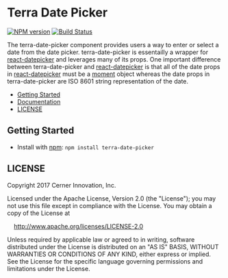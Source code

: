 # Terra Date Picker

[![NPM version](http://img.shields.io/npm/v/terra-date-picker.svg)](https://www.npmjs.org/package/terra-date-picker)
[![Build Status](https://travis-ci.org/cerner/terra-core.svg?branch=master)](https://travis-ci.org/cerner/terra-core)

The terra-date-picker component provides users a way to enter or select a date from the date picker. terra-date-picker is essentailly a wrapper for [react-datepicker](https://github.com/Hacker0x01/react-datepicker) and leverages many of its props. One important difference between terra-date-picker and [react-datepicker](https://github.com/Hacker0x01/react-datepicker) is that all of the date props in [react-datepicker](https://github.com/Hacker0x01/react-datepicker) must be a [moment](http://momentjs.com/docs/) object whereas the date props in terra-date-picker are ISO 8601 string representation of the date.

- [Getting Started](#getting-started)
- [Documentation](https://github.com/cerner/terra-core/tree/master/packages/terra-date-picker/docs)
- [LICENSE](#license)

## Getting Started

- Install with [npm](https://www.npmjs.com): `npm install terra-date-picker`

## LICENSE

Copyright 2017 Cerner Innovation, Inc.

Licensed under the Apache License, Version 2.0 (the "License"); you may not use this file except in compliance with the License. You may obtain a copy of the License at

&nbsp;&nbsp;&nbsp;&nbsp;http://www.apache.org/licenses/LICENSE-2.0

Unless required by applicable law or agreed to in writing, software distributed under the License is distributed on an "AS IS" BASIS, WITHOUT WARRANTIES OR CONDITIONS OF ANY KIND, either express or implied. See the License for the specific language governing permissions and limitations under the License.
